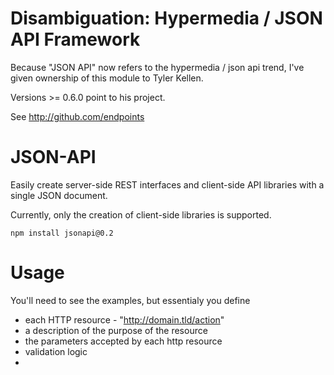 Disambiguation: Hypermedia / JSON API Framework
========

Because "JSON API" now refers to the hypermedia / json api trend, I've given ownership of this module to Tyler Kellen.

Versions >= 0.6.0 point to his project.

See <http://github.com/endpoints>

JSON-API
====

Easily create server-side REST interfaces and client-side API libraries with a single JSON document.

Currently, only the creation of client-side libraries is supported.

    npm install jsonapi@0.2

Usage
====

You'll need to see the examples, but essentialy you define 

  * each HTTP resource - "http://domain.tld/action"
  * a description of the purpose of the resource
  * the parameters accepted by each http resource
  * validation logic
  * 
<!--
```
    (function () {
      var jsonapi = require('jsonapi'),
        documentation;

      documentation = {
        requests: [
          {
            name: "prices",
            parameters: {
              "enum": ["isbn", "buyback"],
              "required": ["isbn"],
              "validation": function (parameters) {
                var msg = true;
                if (0 === parameters.length) {
                    msg = "you must specify at least one search parameter";
                }
                return msg;
              }
            },
            "description": "The prices call requires a single valid ISBN to be passed in via a 'isbn' parameter:<br/>" +
              "<pre>http://api.campusbooks.com/10/rest/prices?key=YOUR_API_KEY_HERE&isbn=ISBN_HERE</pre><br/>" +
              "It returns groupings for each condition where each group contains multiple offers." +
              "Each offer contains the following fields:",
            "response":[
              {
                "name": "name",
                "description": "The name of the merchant",
                "values": [
                  {
                    "name": "days",
                    "description": "The exact number of days that this book may be rented for"
                  }
                ]
              }
            ],
            example: "<pre><code>&lt;merchant&gt;    &lt;merchant_id&gt;108&lt;/merchant_id&gt;    &lt;merchant_image&gt;http://www.campusbooks.com/images/markets/firstclassbooks.gif&lt;/merchant_iamge&gt;    &lt;name&gt;First Class Books&lt;/name&gt;    &lt;notes&gt;Free shipping via USPS or FedEx. Books must be ....&lt;/notes&gt;    &lt;prices&gt;        &lt;price condition=\"new\"&gt;13.55&lt;/price&gt;        &lt;price condition=\"used\"&gt;13.55&lt;/price&gt;        &lt;/prices&gt;    &lt;link&gt; http://partners.campusbooks.com/link.php?params=b3...&lt;/link&gt;&lt;/merchant&gt;</code></pre>"
          }
        ],
        "version": "10",
        "compatible": ["10", "9"],
        "jsonp_callback": "callback",
        "api_url": "http://api.campusbooks.com/10/rest/",
        "api_params": {
          "format":"json"
        },
        "required_keys": ["api"],
        "key":{
          "name":"key"
        }
      };

      CampusBooks = jsonapi.createRestClient(documentation);
      CampusBooks.documentation = documentation;
      module.exports = CampusBooks;
      if ('undefined' === typeof provide) { provide = function () {} };
      provide('campusbooks');
    }());
```

Examples
====

  * [CampusBooksJS](http://github.com/coolaj86/campusbooksjs)
    * look in `./lib/campusbooks.js` for the document
-->
